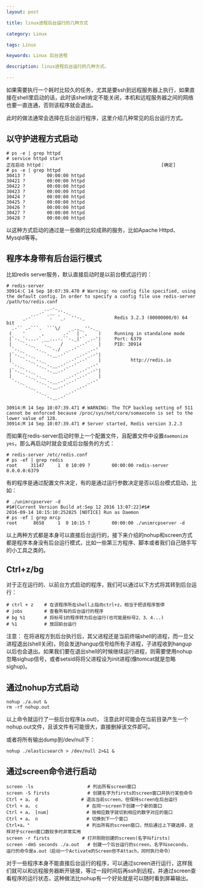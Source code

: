 ```yaml
---
layout: post

title: linux进程后台运行的几种方式

category: Linux

tags: Linux 

keywords: Linux 后台进程 

description: linux进程后台运行的几种方式。

---
```



如果需要执行一个耗时比较久的任务，尤其是要ssh到远程服务器上执行，如果直接在shell里启动的话，此时该shell肯定不能关闭，本机和远程服务器之间的网络也要一直连通，否则该程序就会退出。

此时的做法通常会选择在后台运行程序，这里介绍几种常见的后台运行方式。

## 以守护进程方式启动

	# ps -e | grep httpd 
	# service httpd start 
	正在启动 httpd：                                           [确定]
	# ps -e | grep httpd 
	30413 ?        00:00:00 httpd
	30421 ?        00:00:00 httpd
	30422 ?        00:00:00 httpd
	30423 ?        00:00:00 httpd
	30424 ?        00:00:00 httpd
	30425 ?        00:00:00 httpd
	30426 ?        00:00:00 httpd
	30427 ?        00:00:00 httpd
	30428 ?        00:00:00 httpd
以这种方式启动的通过是一些做的比较成熟的服务，比如Apache Httpd、Mysqld等等。

## 程序本身带有后台运行模式
比如redis server服务，默认直接启动时是以前台模式运行的：   
	
	# redis-server                
	30914:C 14 Sep 10:07:39.470 # Warning: no config file specified, using the default config. In order to specify a config file use redis-server /path/to/redis.conf
	                _._                                                  
	           _.-``__ ''-._                                             
	      _.-``    `.  `_.  ''-._           Redis 3.2.3 (00000000/0) 64 bit
	  .-`` .-```.  ```\/    _.,_ ''-._                                   
	 (    '      ,       .-`  | `,    )     Running in standalone mode
	 |`-._`-...-` __...-.``-._|'` _.-'|     Port: 6379
	 |    `-._   `._    /     _.-'    |     PID: 30914
	  `-._    `-._  `-./  _.-'    _.-'                                   
	 |`-._`-._    `-.__.-'    _.-'_.-'|                                  
	 |    `-._`-._        _.-'_.-'    |           http://redis.io        
	  `-._    `-._`-.__.-'_.-'    _.-'                                   
	 |`-._`-._    `-.__.-'    _.-'_.-'|                                  
	 |    `-._`-._        _.-'_.-'    |                                  
	  `-._    `-._`-.__.-'_.-'    _.-'                                   
	      `-._    `-.__.-'    _.-'                                       
	          `-._        _.-'                                           
	              `-.__.-'                                               
	
	30914:M 14 Sep 10:07:39.471 # WARNING: The TCP backlog setting of 511 cannot be enforced because /proc/sys/net/core/somaxconn is set to the lower value of 128.
	30914:M 14 Sep 10:07:39.471 # Server started, Redis version 3.2.3
而如果在redis-server启动时带上一个配置文件，且配置文件中设置`daemonize yes`，那么再启动时就会变成后台服务的方式：  

	# redis-server /etc/redis.conf
	# ps -ef | grep redis
	root     31147     1  0 10:09 ?        00:00:00 redis-server 0.0.0.0:6379   

有的程序是通过配置文件决定，有的是通过运行参数决定是否以后台模式启动，比如：  
	
	# ./unimrcpserver -d
	#$#[Current Version Build at:Sep 12 2016 13:07:22]#$#
	2016-09-14 10:15:10:252825 [NOTICE] Run as Daemon
	# ps -ef | grep mrcp
	root      8658     1  0 10:15 ?        00:00:00 ./unimrcpserver -d


以上两种方式都是本身可以直接后台运行的，接下来介绍的nohup和screen方式都是程序本身没有后台运行模式，比如一些第三方程序、脚本或者我们自己随手写的小工具之类的。

## Ctrl+z/bg
对于正在运行的、以前台方式启动的程序，我们可以通过以下方式将其转到后台运行：

	# ctrl + z    # 在该程序所在shell上指向ctrl+z，相当于把该程序暂停
    # jobs        # 查看所有的后台运行的程序
	# bg %1       # 将标号1的程序转为后台运行(也可能是标号2、3、4...)
	# %1          # 放回前台运行
注意： 在将进程方到后台执行后，其父进程还是当前终端shell的进程，而一旦父进程退出(shell关闭)，则会发送hangup信号给所有子进程，子进程收到hangup以后也会退出。如果我们要在退出shell的时候继续运行进程，则需要使用nohup忽略sighup信号，或者setsid将将父进程设为init进程(像tomcat就是忽略sighup)。

## 通过nohup方式启动
	nohup ./a.out &
	rm -rf nohup.out

以上命令就运行了一些后台程序(a.out)， 注意此时可能会在当前目录产生一个nohup.out文件，且该文件有可能很大，直接删掉该文件即可。 

或者将所有输出dump到/dev/null下：  

	nohup ./elasticsearch > /dev/null 2>&1 & 

## 通过screen命令进行启动

	screen -ls                    # 列出所有screen窗口
	screen -S firsts              # 创建名字为firsts的screen窗口并执行某些命令
	Ctrl + a， d   	           # 退出当前screen，但保持screen在后台运行
	Ctrl + a， c                  # 在同一screen下创建一个新的窗口
	Ctrl + a， [num]              # 按相应数字就切到相应的数字对应的窗口
	Ctrl + a， n                  # 切换到下一个窗口
	Ctrl+a，"                     # 列出所有的screen窗口，然后通过上下键选择，这样对于screen窗口数较多时非常实用
	screen -r firsts      	    # 打开刚刚创建的screen(名字叫firsts)
	screen -dmS seconds ./a.out   # 创建一个后台运行的screen，名字叫seconds， 运行的命令是a.out（启动一个Activate的Screen但不Attach，同时执行命令）

对于一些程序本身不能直接后台运行的程序，可以通过screen进行运行，这样我们就可以和远程服务器断开链接，等过一段时间后再ssh到远程，并通过screen查看程序的运行状态，这种做法比nohup有一个好处就是可以随时看到屏幕输出。
